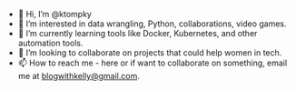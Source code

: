- 👋 Hi, I’m @ktompky
- 👀 I’m interested in data wrangling, Python, collaborations, video games.
- 🌱 I’m currently learning tools like Docker, Kubernetes, and other automation tools.
- 💞️ I’m looking to collaborate on projects that could help women in tech.
- 📫 How to reach me - here or if want to collaborate on something, email me at blogwithkelly@gmail.com.


